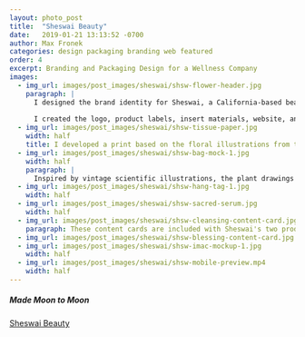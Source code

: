 ```yaml
---
layout: photo_post
title:  "Sheswai Beauty"
date:   2019-01-21 13:13:52 -0700
author: Max Fronek
categories: design packaging branding web featured
order: 4
excerpt: Branding and Packaging Design for a Wellness Company
images:
  - img_url: images/post_images/sheswai/shsw-flower-header.jpg
    paragraph: |
      I designed the brand identity for Sheswai, a California-based beauty and wellness brand. They requested a clean and modern look that retained some homespun feel. She wanted to incorporate floral designs, the moon, and a 'California Cool' feel.
        
      I created the logo, product labels, insert materials, website, and overall style guide. One of my favorite moments of the design process is when the founder said she wanted to get a tattoo of the logo.
  - img_url: images/post_images/sheswai/shsw-tissue-paper.jpg 
    width: half
    title: I developed a print based on the floral illustrations from the labels and product packaging, creating an element that can be reused in many applications for Sheswai.
  - img_url: images/post_images/sheswai/shsw-bag-mock-1.jpg
    width: half
    paragraph: |
      Inspired by vintage scientific illustrations, the plant drawings on each label reflect the ingredients used to make each product, and unify different elements of Sheswai's brand identity.
  - img_url: images/post_images/sheswai/shsw-hang-tag-1.jpg 
    width: half
  - img_url: images/post_images/sheswai/shsw-sacred-serum.jpg
    width: half      
  - img_url: images/post_images/sheswai/shsw-cleansing-content-card.jpg 
    paragraph: These content cards are included with Sheswai's two product kits. They walk the customer through the ritual of home cleansing, and help to build the experience of using the Sheswai products. 
  - img_url: images/post_images/sheswai/shsw-blessing-content-card.jpg 
  - img_url: images/post_images/sheswai/shsw-imac-mockup-1.jpg 
    width: half
  - img_url: images/post_images/sheswai/shsw-mobile-preview.mp4
    width: half
---
```


##### Made Moon to Moon
[Sheswai Beauty](http://sheswaibeauty.com)
